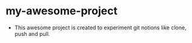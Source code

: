 # my-awesome-project

- This awesome project is created to experiment git notions like clone, push and pull. 
